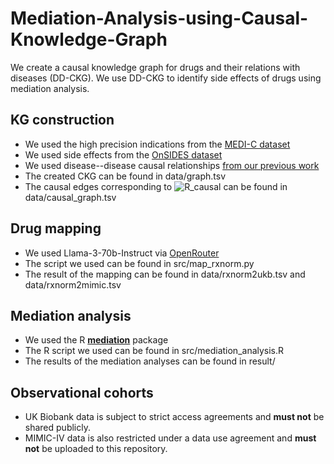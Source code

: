 # Mediation-Analysis-using-Causal-Knowledge-Graph
We create a causal knowledge graph for drugs and their relations with diseases (DD-CKG).
We use DD-CKG to identify side effects of drugs using mediation analysis.

## KG construction
- We used the high precision indications from the [MEDI-C dataset](https://www.vumc.org/wei-lab/medi)
- We used side effects from the [OnSIDES dataset](https://github.com/tatonetti-lab/onsides/releases)
- We used disease--disease causal relationships [from our previous work](https://github.com/bio-ontology-research-group/Causal-relations-between-diseases)
- The created CKG can be found in data/graph.tsv
- The causal edges corresponding to ![R_causal](https://latex.codecogs.com/svg.image?R_{causal}) can be found in data/causal_graph.tsv

## Drug mapping
- We used Llama-3-70b-Instruct via [OpenRouter](https://openrouter.ai/meta-llama/llama-3-70b-instruct)
- The script we used can be found in src/map_rxnorm.py
- The result of the mapping can be found in data/rxnorm2ukb.tsv and data/rxnorm2mimic.tsv

## Mediation analysis
- We used the R [**mediation**](https://cran.r-project.org/web/packages/mediation/index.html) package
- The R script we used can be found in src/mediation_analysis.R
- The results of the mediation analyses can be found in result/

## Observational cohorts
- UK Biobank data is subject to strict access agreements and **must not** be shared publicly.
- MIMIC-IV data is also restricted under a data use agreement and **must not** be uploaded to this repository.
